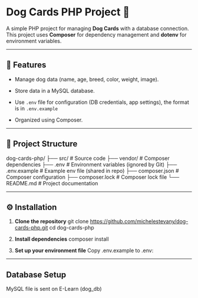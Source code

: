 # Dog Cards PHP Project 🐶

A simple PHP project for managing **Dog Cards** with a database connection.  
This project uses **Composer** for dependency management and **dotenv** for environment variables.

---

## 📌 Features
- Manage dog data (name, age, breed, color, weight, image).
- Store data in a MySQL database.
- Use `.env` file for configuration (DB credentials, app settings), the format is in `.env.example`

- Organized using Composer.

---

## 📂 Project Structure
dog-cards-php/
├── src/ # Source code
├── vendor/ # Composer dependencies
├── .env # Environment variables (ignored by Git)
├── .env.example # Example env file (shared in repo)
├── composer.json # Composer configuration
├── composer.lock # Composer lock file
└── README.md # Project documentation

---

## ⚙️ Installation

1. **Clone the repository**
   git clone https://github.com/michelestevany/dog-cards-php.git
   cd dog-cards-php

2. **Install dependencies**
composer install

3. **Set up your environment file**
Copy .env.example to .env:

---

## Database Setup
MySQL file is sent on E-Learn (dog_db)